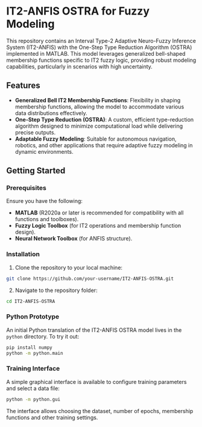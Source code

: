 # IT2-ANFIS OSTRA for Fuzzy Modeling

This repository contains an Interval Type-2 Adaptive Neuro-Fuzzy Inference System (IT2-ANFIS) with the One-Step Type Reduction Algorithm (OSTRA) implemented in MATLAB. This model leverages generalized bell-shaped membership functions specific to IT2 fuzzy logic, providing robust modeling capabilities, particularly in scenarios with high uncertainty.

## Features

- **Generalized Bell IT2 Membership Functions**: Flexibility in shaping membership functions, allowing the model to accommodate various data distributions effectively.
- **One-Step Type Reduction (OSTRA)**: A custom, efficient type-reduction algorithm designed to minimize computational load while delivering precise outputs.
- **Adaptable Fuzzy Modeling**: Suitable for autonomous navigation, robotics, and other applications that require adaptive fuzzy modeling in dynamic environments.

## Getting Started

### Prerequisites

Ensure you have the following:
- **MATLAB** (R2020a or later is recommended for compatibility with all functions and toolboxes).
- **Fuzzy Logic Toolbox** (for IT2 operations and membership function design).
- **Neural Network Toolbox** (for ANFIS structure).

### Installation

1. Clone the repository to your local machine:

```bash
git clone https://github.com/your-username/IT2-ANFIS-OSTRA.git
```

2. Navigate to the repository folder:

```bash
cd IT2-ANFIS-OSTRA
```

### Python Prototype

An initial Python translation of the IT2-ANFIS OSTRA model lives in the `python` directory. To try it out:

```bash
pip install numpy
python -m python.main
```

### Training Interface

A simple graphical interface is available to configure training parameters and select a data file:

```bash
python -m python.gui
```

The interface allows choosing the dataset, number of epochs, membership functions and other training settings.
